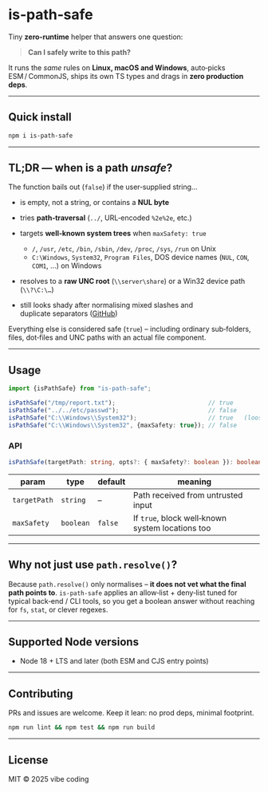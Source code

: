# is‑path‑safe

Tiny **zero‑runtime** helper that answers one question:

> **Can I safely write to this path?**

It runs the *same* rules on **Linux, macOS and Windows**, auto‑picks ESM / CommonJS, ships its own TS types and drags in **zero production deps**.

---

## Quick install

```bash
npm i is-path-safe
````

---

## TL;DR — when is a path *unsafe*?

The function bails out (`false`) if the user‑supplied string…

* is empty, not a string, or contains a **NUL byte**
* tries **path‑traversal** (`../`, URL‑encoded `%2e%2e`, etc.)
* targets **well‑known system trees** when `maxSafety: true`

  * `/`, `/usr`, `/etc`, `/bin`, `/sbin`, `/dev`, `/proc`, `/sys`, `/run` on Unix
  * `C:\Windows`, `System32`, `Program Files`, DOS device names (`NUL`, `CON`, `COM1`, …) on Windows
* resolves to a **raw UNC root** (`\\server\share`) or a Win32 device path (`\\?\C:\…`)
* still looks shady after normalising mixed slashes and duplicate separators ([GitHub](./test/is-path-safe-test.test.ts))

Everything else is considered safe (`true`) – including ordinary sub‑folders, files, dot‑files and UNC paths with an actual file component.

---

## Usage

```ts
import {isPathSafe} from "is-path-safe";

isPathSafe("/tmp/report.txt");                          // true
isPathSafe("../../etc/passwd");                         // false
isPathSafe("C:\\Windows\\System32");                    // true   (loose mode)
isPathSafe("C:\\Windows\\System32", {maxSafety: true}); // false
```

### API

```ts
isPathSafe(targetPath: string, opts?: { maxSafety?: boolean }): boolean
```

| param        | type      | default | meaning                                          |
| ------------ | --------- | ------- | ------------------------------------------------ |
| `targetPath` | `string`  | –       | Path received from untrusted input               |
| `maxSafety`  | `boolean` | `false` | If `true`, block well‑known system locations too |

---

## Why not just use `path.resolve()`?

Because `path.resolve()` only normalises – **it does not vet what the final path points to**.
`is‑path‑safe` applies an allow‑list + deny‑list tuned for typical back‑end / CLI tools, so you get a boolean answer without reaching for `fs`, `stat`, or clever regexes.

---

## Supported Node versions

* Node 18 + LTS and later (both ESM and CJS entry points)

---

## Contributing

PRs and issues are welcome. Keep it lean: no prod deps, minimal footprint.

```bash
npm run lint && npm test && npm run build
```

---

## License

MIT © 2025 vibe coding
